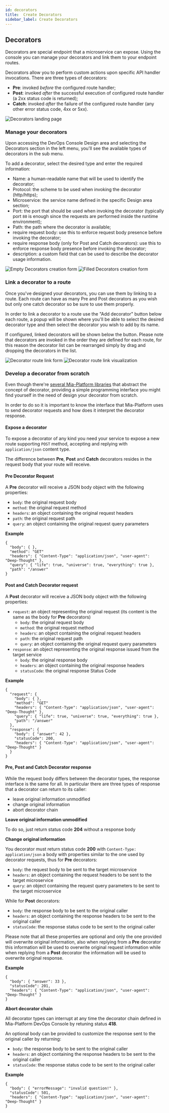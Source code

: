 ```yaml
---
id: decorators
title:  Create Decorators
sidebar_label: Create Decorators
---
```

## Decorators

Decorators are special endpoint that a microservice can expose. Using the console you can manage your decorators and link them to your endpoint routes.

Decorators allow you to perform custom actions upon specific API handler invocations. There are three types of decorators:

* **Pre**: invoked *before* the configured route handler;
* **Post**: invoked *after* the successful execution of configured route handler (a 2xx status code is returned);
* **Catch**: invoked *after* the failure of the configured route handler (any other error status code, 4xx or 5xx).

![Decorators landing page](img/decorators-landing.png)

### Manage your decorators

Upon accessing the DevOps Console Design area and selecting the Decorators section in the left menu, you'll see the available types of decorators in the sub menu.

To add a decorator, select the desired type and enter the required information:

* Name: a human-readable name that will be used to identify the decorator;
* Protocol: the scheme to be used when invoking the decorator (http/https);
* Microservice: the service name defined in the specific Design area section;
* Port: the port that should be used when invoking the decorator (typically port `80` is enough since the requests are performed inside the runtime environment);
* Path: the path where the decorator is available;
* require request body: use this to enforce request body presence before invoking the decorator;
* require response body (only for Post and Catch decorators): use this to enforce response body presence before invoking the decorator;
* description: a custom field that can be used to describe the decorator usage information.

![Empty Decorators creation form](img/decorators-create-post-empty.png)
![Filled Decorators creation form](img/decorators-create-post-filled.png)

### Link a decorator to a route

Once you've designed your decorators, you can use them by linking to a route. Each route can have as many Pre and Post decorators as you wish but only one catch decorator so be sure to use them properly.

In order to link a decorator to a route use the "Add decorator" button below each route, a popup will be shown where you'll be able to select the desired decorator type and then select the decorator you wish to add by its name.

If configured, linked decorators will be shown below the button. Please note that decorators are invoked in the order they are defined for each route, for this reason the decorator list can be rearranged simply by drag and dropping the decorators in the list.

![Decorator route link form](img/decorators-link-route-selection.png)
![Decorator route link visualization](img/decorators-link-route-done.png)

### Develop a decorator from scratch

Even though there're [several Mia-Platform libraries](../../../libraries/mia-service-libraries.md) that abstract the concept of decorator, providing a simple programming interface you might find yourself in the need of design your decorator from scratch.

In order to do so it is important to know the interface that Mia-Platform uses to send decorator requests and how does it interpret the decorator response.

#### Expose a decorator

To expose a decorator of any kind you need your service to expose a new route supporting `POST` method, accepting and replying with `application/json` content type.

The difference between **Pre**, **Post** and **Catch** decorators resides in the request body that your route will receive.

#### Pre Decorator Request

A **Pre** decorator will receive a JSON body object with the following properties:

* `body`: the original request body
* `method`: the original request method
* `headers`: an object containing the original request headers
* `path`: the original request path
* `query`: an object containing the original request query parameters

**Example**

```
{
  "body": { },
  "method": "GET"
  "headers": { "Content-Type": "application/json", "user-agent": "Deep-Thought" },
  "query": { "life": true, "universe": true, "everything": true },
  "path": "/answer"
}
```

#### Post and Catch Decorator request

A **Post** decorator will receive a JSON body object with the following properties:

* `request`: an object representing the original request (its content is the same as the body for **Pre** decorators)
  * `body`: the original request body
  * `method`: the original request method
  * `headers`: an object containing the original request headers
  * `path`: the original request path
  * `query`: an object containing the original request query parameters
* `response`: an object representing the original response issued from the target service
  * `body`: the original response body
  * `headers`: an object containing the original response headers
  * `statusCode`: the original response Status Code

**Example**

```
{
  "request": {
    "body": { },
    "method": "GET"
    "headers": { "Content-Type": "application/json", "user-agent": "Deep-Thought" },
    "query": { "life": true, "universe": true, "everything": true },
    "path": "/answer"
  },
  "response": {
    "body": { "answer": 42 },
    "statusCode": 200,
    "headers": { "Content-Type": "application/json", "user-agent": "Deep-Thought" }
  }
}
```

#### Pre, Post and Catch Decorator response

While the request body differs between the decorator types, the response interface is the same for all. In particular there are three types of response that a decorator can return to its caller:

* leave original information unmodified
* change original information
* abort decorator chain

**Leave original information unmodified**

To do so, just return status code **204** without a response body

**Change original information**

You decorator must return status code **200** with `Content-Type: application/json` a body with properties similar to the one used by decorator requests,
thus for **Pre** decorators:

* `body`: the request body to be sent to the target microservice
* `headers`: an object containing the request headers to be sent to the target microservice
* `query`: an object containing the request query parameters to be sent to the target microservice

While for **Post** decorators:

* `body`: the response body to be sent to the original caller
* `headers`: an object containing the response headers to be sent to the original caller
* `statusCode`: the response status code to be sent to the original caller

Please note that all these properties are optional and only the one provided will overwrite original information,
also when replying from a **Pre** decorator this information will be used to overwrite original request information
while when replying from a **Post** decorator the information will be used to overwrite original response.

**Example**

```
{
  "body": { "answer": 33 },
  "statusCode": 201,
  "headers": { "Content-Type": "application/json", "user-agent": "Deep-Thought" }
}
```

**Abort decorator chain**

All decorator types can interrupt at any time the decorator chain defined in Mia-Platform DevOps Console by retuning status **418**.

An optional body can be provided to customize the response sent to the original caller by returning:

* `body`: the response body to be sent to the original caller
* `headers`: an object containing the response headers to be sent to the original caller
* `statusCode`: the response status code to be sent to the original caller

**Example**

```
{
  "body": { "errorMessage": "invalid question!" },
  "statusCode": 501,
  "headers": { "Content-Type": "application/json", "user-agent": "Deep-Thought" }
}
```
